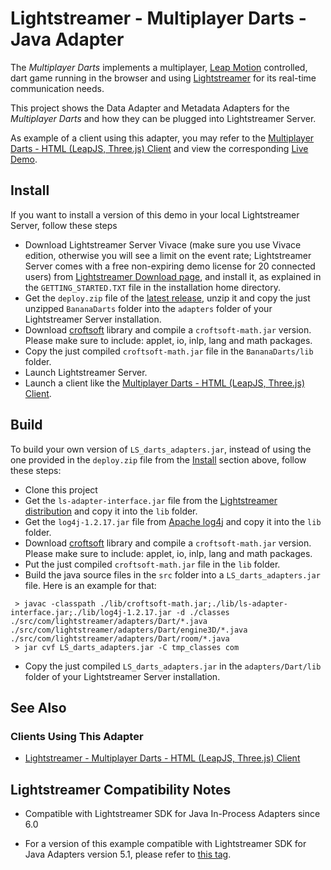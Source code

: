 # Lightstreamer - Multiplayer Darts - Java Adapter
<!-- START DESCRIPTION bananadarts-adapter-java -->

The *Multiplayer Darts* implements a multiplayer, [Leap Motion](https://www.leapmotion.com/) controlled, dart game running in the browser and using [Lightstreamer](http://www.lightstreamer.com) for its real-time communication needs.

This project shows the Data Adapter and Metadata Adapters for the *Multiplayer Darts* and how they can be plugged into Lightstreamer Server.

As example of a client using this adapter, you may refer to the [Multiplayer Darts - HTML (LeapJS, Three.js) Client](https://github.com/Lightstreamer/BananaDarts-client-javascript) and view the corresponding [Live Demo](http://demos.lightstreamer.com/BananaDarts).

<!-- END DESCRIPTION bananadarts-adapter-java -->

## Install
If you want to install a version of this demo in your local Lightstreamer Server, follow these steps
* Download Lightstreamer Server Vivace (make sure you use Vivace edition, otherwise you will see a limit on the event rate; Lightstreamer Server comes with a free non-expiring demo license for 20 connected users) from [Lightstreamer Download page](http://www.lightstreamer.com/download.htm), and install it, as explained in the `GETTING_STARTED.TXT` file in the installation home directory.
* Get the `deploy.zip` file of the [latest release](https://github.com/Lightstreamer/BananaDarts-adapter-java/releases), unzip it and copy the just unzipped `BananaDarts` folder into the `adapters` folder of your Lightstreamer Server installation.
* Download [croftsoft](http://sourceforge.net/projects/croftsoft/files/) library and compile a `croftsoft-math.jar` version. Please make sure to include: applet, io, inlp, lang and math packages.
* Copy the just compiled `croftsoft-math.jar` file in the `BananaDarts/lib` folder.
* Launch Lightstreamer Server.
* Launch a client like the [Multiplayer Darts - HTML (LeapJS, Three.js) Client](https://github.com/Lightstreamer/BananaDarts-client-javascript).

## Build
To build your own version of `LS_darts_adapters.jar`, instead of using the one provided in the `deploy.zip` file from the [Install](https://github.com/Lightstreamer/BananaDarts-adapter-java#install) section above, follow these steps:
* Clone this project
* Get the `ls-adapter-interface.jar` file from the [Lightstreamer distribution](http://www.lightstreamer.com/download) and copy it into the `lib` folder.
* Get the `log4j-1.2.17.jar` file from [Apache log4j](https://logging.apache.org/log4j/1.2/) and copy it into the `lib` folder.
* Download [croftsoft](http://sourceforge.net/projects/croftsoft/files/) library and compile a `croftsoft-math.jar` version. Please make sure to include: applet, io, inlp, lang and math packages.
* Put the just compiled `croftsoft-math.jar` file in the `lib` folder.
* Build the java source files in the `src` folder into a `LS_darts_adapters.jar` file. Here is an example for that:
```
 > javac -classpath ./lib/croftsoft-math.jar;./lib/ls-adapter-interface.jar;./lib/log4j-1.2.17.jar -d ./classes ./src/com/lightstreamer/adapters/Dart/*.java ./src/com/lightstreamer/adapters/Dart/engine3D/*.java ./src/com/lightstreamer/adapters/Dart/room/*.java
 > jar cvf LS_darts_adapters.jar -C tmp_classes com
```
* Copy the just compiled `LS_darts_adapters.jar` in the `adapters/Dart/lib` folder of your Lightstreamer Server installation.

## See Also

### Clients Using This Adapter
<!-- START RELATED_ENTRIES -->

* [Lightstreamer - Multiplayer Darts - HTML (LeapJS, Three.js) Client](https://github.com/Lightstreamer/BananaDarts-client-javascript)

<!-- END RELATED_ENTRIES -->

## Lightstreamer Compatibility Notes

* Compatible with Lightstreamer SDK for Java In-Process Adapters since 6.0
- For a version of this example compatible with Lightstreamer SDK for Java Adapters version 5.1, please refer to [this tag](https://github.com/Lightstreamer/BananaDarts-adapter-java/tree/for_Lightstreamer_5.1).
